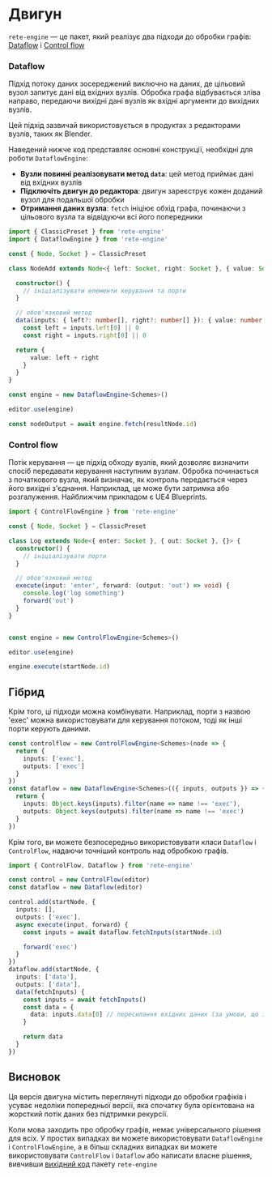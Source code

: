 # Двигун

`rete-engine` — це пакет, який реалізує два підходи до обробки графів: [Dataflow](#dataflow) і [Control flow](#control-flow)

### Dataflow

Підхід потоку даних зосереджений виключно на даних, де цільовий вузол запитує дані від вхідних вузлів. Обробка графа відбувається зліва направо, передаючи вихідні дані вузлів як вхідні аргументи до вихідних вузлів.

Цей підхід зазвичай використовується в продуктах з редакторами вузлів, таких як Blender.

Наведений нижче код представляє основні конструкції, необхідні для роботи `DataflowEngine`:

- **Вузли повинні реалізовувати метод `data`**: цей метод приймає дані від вхідних вузлів
- **Підключіть двигун до редактора**: двигун зареєструє кожен доданий вузол для подальшої обробки
- **Отримання даних вузла**: `fetch` ініціює обхід графа, починаючи з цільового вузла та відвідуючи всі його попередники

```ts
import { ClassicPreset } from 'rete-engine'
import { DataflowEngine } from 'rete-engine'

const { Node, Socket } = ClassicPreset

class NodeAdd extends Node<{ left: Socket, right: Socket }, { value: Socket }, { }> {

  constructor() {
    // ініціалізувати елементи керування та порти
  }

  // обов'язковий метод
  data(inputs: { left?: number[], right?: number[] }): { value: number } {
    const left = inputs.left[0] || 0
    const right = inputs.right[0] || 0

  return {
      value: left + right
    }
  }
}

const engine = new DataflowEngine<Schemes>()

editor.use(engine)

const nodeOutput = await engine.fetch(resultNode.id)
```

### Control flow

Потік керування — це підхід обходу вузлів, який дозволяє визначити спосіб передавати керування наступним вузлам. Обробка починається з початкового вузла, який визначає, як контроль передається через його вихідні з'єднання. Наприклад, це може бути затримка або розгалуження. Найближчим прикладом є UE4 Blueprints.

```ts
import { ControlFlowEngine } from 'rete-engine'

const { Node, Socket } = ClassicPreset

class Log extends Node<{ enter: Socket }, { out: Socket }, {}> {
  constructor() {
    // ініціалізувати порти
  }

  // обов'язковий метод
  execute(input: 'enter', forward: (output: 'out') => void) {
    console.log('log something')
    forward('out')
  }
}


const engine = new ControlFlowEngine<Schemes>()

editor.use(engine)

engine.execute(startNode.id)
```

## Гібрид

Крім того, ці підходи можна комбінувати. Наприклад, порти з назвою 'exec' можна використовувати для керування потоком, тоді як інші порти керують даними.

```ts
const controlflow = new ControlFlowEngine<Schemes>(node => {
  return {
    inputs: ['exec'],
    outputs: ['exec']
  }
})
const dataflow = new DataflowEngine<Schemes>(({ inputs, outputs }) => {
  return {
    inputs: Object.keys(inputs).filter(name => name !== 'exec'),
    outputs: Object.keys(outputs).filter(name => name !== 'exec')
  }
})
```

Крім того, ви можете безпосередньо використовувати класи `Dataflow` і `ControlFlow`, надаючи точніший контроль над обробкою графів.

```ts
import { ControlFlow, Dataflow } from 'rete-engine'

const control = new ControlFlow(editor)
const dataflow = new Dataflow(editor)

control.add(startNode, {
  inputs: [],
  outputs: ['exec'],
  async execute(input, forward) {
    const inputs = await dataflow.fetchInputs(startNode.id)

    forward('exec')
  }
})
dataflow.add(startNode, {
  inputs: ['data'],
  outputs: ['data'],
  data(fetchInputs) {
    const inputs = await fetchInputs()
    const data = {
      data: inputs.data[0] // пересилання вхідних даних (за умови, що існує лише одне вхідне з’єднання з портом "data")
    }

    return data
  }
})
```

## Висновок

Ця версія двигуна містить переглянуті підходи до обробки графіків і усуває недоліки попередньої версії, яка спочатку була орієнтована на жорсткий потік даних без підтримки рекурсії.

Коли мова заходить про обробку графів, немає універсального рішення для всіх. У простих випадках ви можете використовувати `DataflowEngine` і `ControlFlowEngine`, а в більш складних випадках ви можете використовувати `ControlFlow` і `Dataflow` або написати власне рішення, вивчивши [вихідний код](https://github.com/retejs/engine) пакету `rete-engine`
